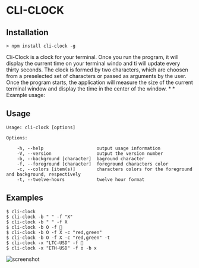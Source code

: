 # CLI-CLOCK 

## Installation

`> npm install cli-clock -g`

Cli-Clock is a clock for your terminal. Once you run the program, it will display the current time on your terminal windo and ti will update every thirty seconds. The clock is formed by two characters, which are choosen from a preselected set of characters or passed as arguments by the user. Once the program starts, the application will measure the size of the current terminal window and display the time in the center of the window. * * Example usage:

## Usage

    Usage: cli-clock [options]

    Options:

        -h, --help                    output usage information
        -V, --version                 output the version number
        -b, --background [character]  baground character
        -f, --foreground [character]  foreground characters color
        -c, --colors [item(s)]        characters colors for the foreground and background, respectively
        -t, --twelve-hours            twelve hour format

## Examples

    $ cli-clock 
    $ cli-clock -b " " -f "X"
    $ cli-clock -b " " -f X
    $ cli-clock -b O -f 🐶 
    $ cli-clock -b O -f X -c "red,green" 
    $ cli-clock -b O -f X -c "red,green" -t
    $ cli-clock -x "LTC-USD" -f 🐶
    $ cli-clock -x "ETH-USD" -f o -b x

![screenshot](https://github.com/amejias101/cli-clock/raw/master/screenshot.png "First screenshot")
